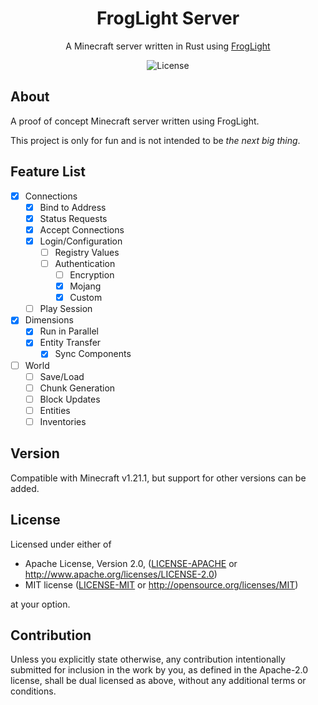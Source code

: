 <h1 align="center">FrogLight Server</h1>
<p align="center">A Minecraft server written in Rust using <a href="https://github.com/EightFactorial/FrogLight">FrogLight</a></p>

<p align="center">
  <img alt="License" src="https://img.shields.io/badge/license-MIT/Apache--2.0---?color=blue">
</p>

## About

A proof of concept Minecraft server written using FrogLight.

This project is only for fun and is not intended to be *the next big thing*.

## Feature List

- [x] Connections
  - [x] Bind to Address
  - [x] Status Requests
  - [x] Accept Connections
  - [x] Login/Configuration
    - [ ] Registry Values
    - [ ] Authentication
      - [ ] Encryption 
      - [x] Mojang
      - [x] Custom
  - [ ] Play Session
- [x] Dimensions
  - [x] Run in Parallel
  - [x] Entity Transfer
    - [x] Sync Components
- [ ] World
  - [ ] Save/Load
  - [ ] Chunk Generation
  - [ ] Block Updates
  - [ ] Entities
  - [ ] Inventories

## Version

Compatible with Minecraft v1.21.1, but support for other versions can be added.

## License

Licensed under either of

* Apache License, Version 2.0, ([LICENSE-APACHE](LICENSE-APACHE) or <http://www.apache.org/licenses/LICENSE-2.0>)
* MIT license ([LICENSE-MIT](LICENSE-MIT) or <http://opensource.org/licenses/MIT>)

at your option.

## Contribution

Unless you explicitly state otherwise, any contribution intentionally
submitted for inclusion in the work by you, as defined in the Apache-2.0
license, shall be dual licensed as above, without any additional terms or
conditions.
